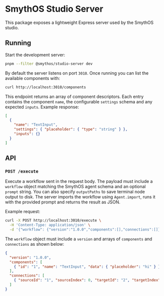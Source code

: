 # SmythOS Studio Server

This package exposes a lightweight Express server used by the SmythOS studio.

## Running

Start the development server:

```bash
pnpm --filter @smythos/studio-server dev
```

By default the server listens on port `3010`. Once running you can list the
available components with:

```bash
curl http://localhost:3010/components
```

This endpoint returns an array of component descriptors. Each entry contains the
component `name`, the configurable `settings` schema and any expected `inputs`.
Example response:

```json
[
  {
    "name": "TextInput",
    "settings": { "placeholder": { "type": "string" } },
    "inputs": {}
  }
]
```

## API

### `POST /execute`

Execute a workflow sent in the request body. The payload must include a
`workflow` object matching the SmythOS agent schema and an optional `prompt`
string. You can also specify `outputPaths` to save terminal node output to disk.
The server imports the workflow using `Agent.import`, runs it with the provided
prompt and returns the result as JSON.

Example request:

```bash
curl -X POST http://localhost:3010/execute \
  -H 'Content-Type: application/json' \
  -d '{"workflow": {"version":"1.0.0","components":[],"connections":[]}, "prompt": "Hello"}'
```

The `workflow` object must include a `version` and arrays of `components` and
`connections` as shown below:

```json
{
  "version": "1.0.0",
  "components": [
    { "id": "1", "name": "TextInput", "data": { "placeholder": "hi" } }
  ],
  "connections": [
    { "sourceId": "1", "sourceIndex": 0, "targetId": "2", "targetIndex": 0 }
  ]
}
```
